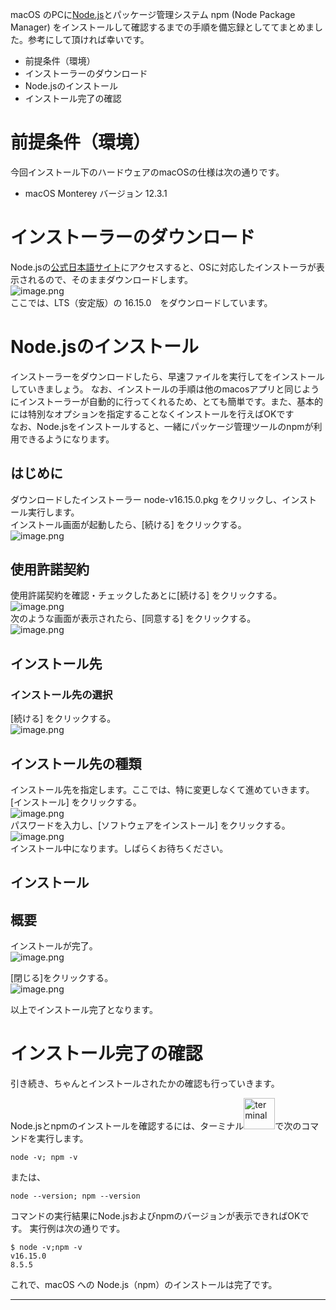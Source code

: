 <!--
title:    macOS に Node.js (npm) をインストールする方法
tags:     nodejs npm install macos
private:  true
-->
macOS のPCに[Node.js](https://nodejs.org/ja/about/)とパッケージ管理システム npm (Node Package Manager) をインストールして確認するまでの手順を備忘録としててまとめました。参考にして頂ければ幸いです。

- 前提条件（環境） 
- インストーラーのダウンロード
- Node.jsのインストール
- インストール完了の確認

# 前提条件（環境）

今回インストール下のハードウェアのmacOSの仕様は次の通りです。

- macOS Monterey バージョン  12.3.1

# インストーラーのダウンロード

Node.jsの[公式日本語サイト](https://nodejs.org/ja/)にアクセスすると、OSに対応したインストーラが表示されるので、そのままダウンロードします。<br>
![image.png](./images/download1.png) <br>
ここでは、LTS（安定版）の 16.15.0　をダウンロードしています。<br>

<!--
![image.png](./images/download2.png)
-->

<!--
ダウンロードされます。<br>
左下の [node-v16.15.0.pkg]　をクリックし、[Finder で表示を]　を選択することで、ダウンロードしたインストーラーが展開されます。
![image.png](./images/download3.png)
-->

# Node.jsのインストール

インストーラーをダウンロードしたら、早速ファイルを実行してをインストールしていきましょう。
なお、インストールの手順は他のmacosアプリと同じようにインストーラーが自動的に行ってくれるため、とても簡単です。また、基本的には特別なオプションを指定することなくインストールを行えばOKです <br>
なお、Node.jsをインストールすると、一緒にパッケージ管理ツールのnpmが利用できるようになります。

## はじめに
ダウンロードしたインストーラー node-v16.15.0.pkg をクリックし、インストール実行します。<br>
インストール画面が起動したら、[続ける] をクリックする。<br>
![image.png](./images/Install1.png)<br>

## 使用許諾契約
使用許諾契約を確認・チェックしたあとに[続ける] をクリックする。<br>
![image.png](./images/Install2.png)<br>
次のような画面が表示されたら、[同意する] をクリックする。<br>
![image.png](./images/Install3.png)<br>

## インストール先

### インストール先の選択
[続ける] をクリックする。<br>
![image.png](./images/Install4.png)<br>

## インストール先の種類
インストール先を指定します。ここでは、特に変更しなくて進めていきます。<br>
[インストール] をクリックする。<br>
![image.png](./images/Install5.png)<br>
パスワードを入力し、[ソフトウェアをインストール] をクリックする。<br>
![image.png](./images/Install6.png)<br>
インストール中になります。しばらくお待ちください。

## インストール

## 概要

インストールが完了。<br>
![image.png](./images/Install7.png)<br>

[閉じる]をクリックする。<br>
![image.png](./images/Install8.png)<br>

以上でインストール完了となります。

# インストール完了の確認

引き続き、ちゃんとインストールされたかの確認も行っていきます。<br>

Node.jsとnpmのインストールを確認するには、ターミナル<img src="./images/terminal.png" alt="terminal" width="50" height="50">で次のコマンドを実行します。

```
node -v; npm -v
```
または、
```
node --version; npm --version
```

コマンドの実行結果にNode.jsおよびnpmのバージョンが表示できればOKです。
実行例は次の通りです。

```
$ node -v;npm -v
v16.15.0
8.5.5

```

これで、macOS への Node.js（npm）のインストールは完了です。

----
